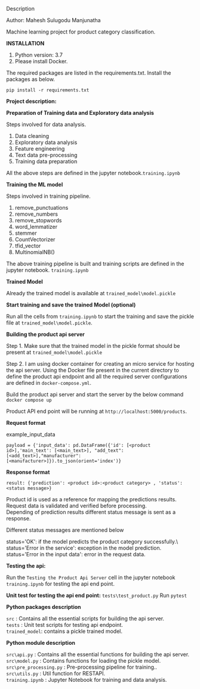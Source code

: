 Description
 
Author: Mahesh Sulugodu Manjunatha

Machine learning project for product category classification. 


**INSTALLATION**

1. Python version: 3.7 
1. Please install Docker.

The required packages are listed in the requirements.txt. Install the
packages as below.
 
`pip install -r requirements.txt`


**Project description:**

**Preparation of Training data  and Exploratory data analysis**

Steps involved for data analysis.

1. Data cleaning
2. Exploratory data analysis
3. Feature engineering
4. Text data pre-processing
4. Training data preparation

All the above steps are defined in the jupyter notebook.`training.ipynb`



**Training the ML model**

Steps involved in training pipeline.

1. remove_punctuations
2. remove_numbers
3. remove_stopwords
4. word_lemmatizer
5. stemmer
6. CountVectorizer
7. tfid_vector
8. MultinomialNB() 

The above training pipeline is built and training scripts are defined in the
jupyter notebook. `training.ipynb`

**Trained Model** 

Already the trained model is available at `trained_model\model.pickle`

**Start training and save the trained Model (optional)** 

Run all the cells from `training.ipynb` to start the training and save the
pickle file at `trained_model\model.pickle`.

**Building the product api server** 

Step 1. Make sure that the trained model in the pickle format should be present
 at 
`trained_model\model.pickle`

Step 2. I am using docker container for creating an micro service for hosting
the api server. Using the Docker file present in the current directory to define the
product api endpoint and all the required server configurations are defined
 in `docker-compose.yml`. 

Build the product api server and start the server by the below command \
`docker compose up` 

Product API end point will be running at `http://localhost:5000/products`. 

**Request format**

example_input_data 

`payload = {'input_data': pd.DataFrame({'id': [<product id>],'main_text': [<main_text>], "add_text":[<add_text>],"manufacturer":[<manufacturer>]}).to_json(orient='index')}`

**Response format**

`result: {'prediction': <product id>:<product category> , 'status': <status message>}`

Product id is used as a reference for mapping the predictions results. \
Request data is validated and verified before processing. \
Depending of prediction results different status message is sent as a response.

Different status messages are mentioned below

status='OK': if the model predicts the product category successfully.\ 
status='Error in the service': exception in the model prediction.\
status='Error in the input data': error in the request data. 


**Testing the api:** 

Run the `Testing the Product Api Server` cell in the jupyter notebook `training.ipynb` for testing the api end point.


**Unit test for testing the api end point:**  `tests\test_product.py` 
Run `pytest` 


**Python packages description**

`src` : Contains all the essential scripts for building the api server.\
`tests` : Unit test scripts for testing api endpoint.\
`trained_model`: contains a pickle trained model.

**Python module description**

`src\api.py` : Contains all the essential functions for building the api server. \
`src\model.py` : Contains functions for loading the pickle model.\
`src\pre_processing.py` : Pre-processing pipeline for training..\
`src\utils.py` : Util function for RESTAPI. \
`training.ipynb` : Jupyter Notebook for training and data analysis.
 
